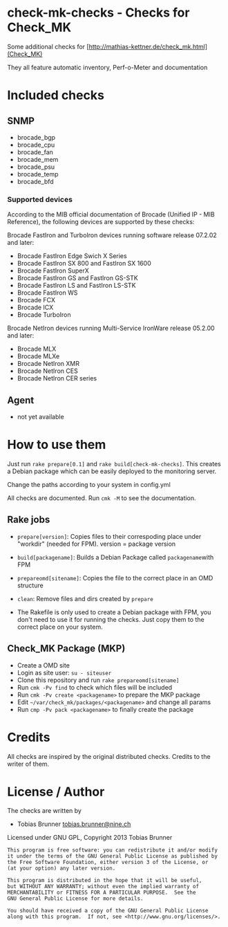 # check-mk-checks - Checks for Check_MK

Some additional checks for [http://mathias-kettner.de/check_mk.html](Check_MK)

They all feature automatic inventory, Perf-o-Meter and documentation

# Included checks

## SNMP

* brocade_bgp
* brocade_cpu
* brocade_fan
* brocade_mem
* brocade_psu
* brocade_temp
* brocade_bfd

### Supported devices

According to the MIB official documentation of Brocade (Unified IP - MIB Reference),
the following devices are supported by these checks:

Brocade FastIron and TurboIron devices running software release 07.2.02 and 
later:
* Brocade FastIron Edge Swich X Series
* Brocade FastIron SX 800 and FastIron SX 1600
* Brocade FastIron SuperX
* Brocade FastIron GS and FastIron GS-STK
* Brocade FastIron LS and FastIron LS-STK
* Brocade FastIron WS
* Brocade FCX
* Brocade ICX
* Brocade TurboIron

Brocade NetIron devices running Multi-Service IronWare release 05.2.00 and 
later:
* Brocade MLX
* Brocade MLXe
* Brocade NetIron XMR
* Brocade NetIron CES
* Brocade NetIron CER series

## Agent

* not yet available

# How to use them

Just run `rake prepare[0.1]` and `rake build[check-mk-checks]`. This creates a Debian package
which can be easily deployed to the monitoring server.

Change the paths according to your system in config.yml

All checks are documented. Run `cmk -M` to see the documentation.

## Rake jobs

* `prepare[version]`: Copies files to their correspoding place under "workdir" (needed for FPM). version = package version
* `build[packagename]`: Builds a Debian Package called `packagename`with FPM
* `prepareomd[sitename]`: Copies the file to the correct place in an OMD structure
* `clean`: Remove files and dirs created by `prepare`

* The Rakefile is only used to create a Debian package with FPM, you don't need to use it for running the checks. Just copy them to the correct place on your system.

## Check_MK Package (MKP)

- Create a OMD site
- Login as site user: `su - siteuser`
- Clone this repository and run `rake prepareomd[sitename]`
- Run `cmk -Pv find` to check which files will be included
- Run `cmk -Pv create <packagename>` to prepare the MKP package
- Edit `~/var/check_mk/packages/<packagename>` and change all params
- Run `cmp -Pv pack <packagename>` to finally create the package

# Credits

All checks are inspired by the original distributed checks.
Credits to the writer of them.

# License / Author

The checks are written by

* Tobias Brunner <tobias.brunner@nine.ch>

Licensed under GNU GPL, Copyright 2013 Tobias Brunner

    This program is free software: you can redistribute it and/or modify
    it under the terms of the GNU General Public License as published by
    the Free Software Foundation, either version 3 of the License, or
    (at your option) any later version.

    This program is distributed in the hope that it will be useful,
    but WITHOUT ANY WARRANTY; without even the implied warranty of
    MERCHANTABILITY or FITNESS FOR A PARTICULAR PURPOSE.  See the
    GNU General Public License for more details.

    You should have received a copy of the GNU General Public License
    along with this program.  If not, see <http://www.gnu.org/licenses/>.
